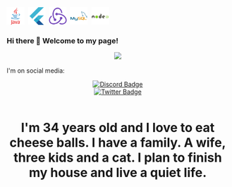 
  <div>
  <img src="https://github.com/devicons/devicon/blob/master/icons/java/java-original-wordmark.svg" title="Java" alt="Java" width="40" height="40"/>&nbsp;
<img src="https://github.com/devicons/devicon/blob/master/icons/flutter/flutter-original.svg" title="Flutter" alt="Flutter" width="40" height="40"/>&nbsp;
<img src="https://github.com/devicons/devicon/blob/master/icons/redux/redux-original.svg" title="Redux" alt="Redux " width="40" height="40"/>&nbsp;
<img src="https://github.com/devicons/devicon/blob/master/icons/mysql/mysql-original-wordmark.svg" title="MySQL"  alt="MySQL" width="40" height="40"/>&nbsp;
<img src="https://github.com/devicons/devicon/blob/master/icons/nodejs/nodejs-original-wordmark.svg" title="NodeJS" alt="NodeJS" width="40" height="40"/>&nbsp;
  </div> 

### Hi there 👋 Welcome to my page! 
<div id="header" align="center">
<img src="https://media.giphy.com/media/1NYkJ0wTvncdXV5dN5/giphy.gif" width="300"/>
</div>

I'm on social media:
<div id="badges">
</a>
<div id="header" align="center"> 
<a href="https://discord.com/channels/@rioslorenas">
<img src="https://img.shields.io/badge/Discord-black?style=for-the-badge&logo=discord&logoColor=white" alt="Discord Badge"/>
</a>
<div id="header" align="center">   
<a href="https://twitter.com/sukmawatii57">
<img src="https://img.shields.io/badge/Twitter-blue?style=for-the-badge&logo=twitter&logoColor=white" alt="Twitter Badge"/>
</a>
</div>
<img src="https://komarev.com/ghpvc/?username=Breadcrumbs9rylovnikolai9&style=flat-square&color=blue" alt=""/>
<h1>

I'm 34 years old and I love to eat cheese balls. I have a family. A wife, three kids and a cat. I plan to finish my house and live a quiet life. 
